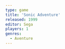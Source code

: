 ```yaml
---
type: game
title: 'Sonic Adventure'
released: 1999
editor: Sega
players: 1
genres:
  - Aventure
---
```

